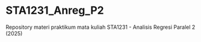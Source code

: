 # STA1231_Anreg_P2
Repository materi praktikum mata kuliah STA1231 - Analisis Regresi Paralel 2 (2025)
